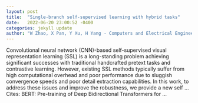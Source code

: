 ```yaml
---
layout: post
title:  "Single-branch self-supervised learning with hybrid tasks"
date:   2022-06-20 23:00:52 -0400
categories: jekyll update
author: "W Zhao, X Pan, Y Xu, H Yang - Computers and Electrical Engineering, 2022"
---
```

Convolutional neural network (CNN)-based self-supervised visual representation learning (SSL) is a long-standing problem achieving significant successes with traditional handcrafted pretext tasks and contrastive learning. However, existing SSL methods typically suffer from high computational overhead and poor performance due to sluggish convergence speeds and poor detail extraction capabilities. In this work, to address these issues and improve the robustness, we provide a new self …
Cites: ‪BERT: Pre-training of Deep Bidirectional Transformers for …‬  